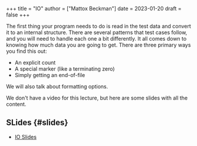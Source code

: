 +++
title = "IO"
author = ["Mattox Beckman"]
date = 2023-01-20
draft = false
+++

The first thing your program needs to do is read in the test data and convert it to an internal structure.
There are several patterns that test cases follow, and you will need to handle each one a bit differently.
It all comes down to knowing how much data you are going to get.  There are three primary ways you find this out:

-   An explicit count
-   A special marker (like a terminating zero)
-   Simply getting an end-of-file

We will also talk about formatting options.

We don't have a video for this lecture, but here are some slides with all the content.


## SLides {#slides}

-   [IO Slides](/slides/io.pdf)
